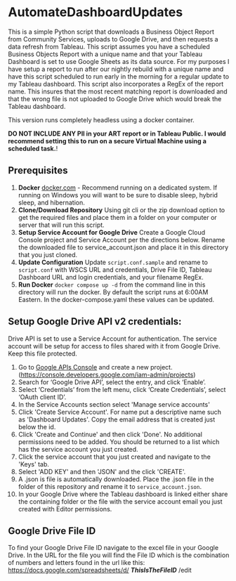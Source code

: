 # AutomateDashboardUpdates

This is a simple Python script that downloads a Business Object Report from Community Services, uploads to Google Drive, and then requests a data refresh from Tableau. This script assumes you have a scheduled Business Objects Report with a unique name and that your Tableau Dashboard is set to use Google Sheets as its data source. For my purposes I have setup a report to run after our nightly rebuild with a unique name and have this script scheduled to run early in the morning for a regular update to my Tableau dashboard. This script also incorporates a RegEx of the report name. This insures that the most recent matching report is downloaded and that the wrong file is not uploaded to Google Drive which would break the Tableau dashboard.

This version runs completely headless using a docker container.

**DO NOT INCLUDE ANY PII in your ART report or in Tableau Public. I would recommend setting this to run on a secure Virtual Machine using a scheduled task.**!

## Prerequisites

1. **Docker** [docker.com](https://www.docker.com/) - Recommend running on a dedicated system. If running on Windows you will want to be sure to disable sleep, hybrid sleep, and hibernation.
2. **Clone/Download Repository** Using git cli or the zip download option to get the required files and place them in a folder on your computer or server that will run this script.
3. **Setup Service Account for Google Drive** Create a Google Cloud Console project and Service Account per the directions below. Rename the downloaded file to service_account.json and place it in this directory that you just cloned.
4. **Update Configuration** Update `script.conf.sample` and rename to `script.conf` with WSCS URL and credentials, Drive File ID, Tableau Dashboard URL and login credentials, and your filename RegEx.
5. **Run Docker** `docker compose up -d` from the command line in this directory will run the docker. By default the script runs at 6:00AM Eastern. In the docker-compose.yaml these values can be updated.

## Setup Google Drive API v2 credentials:

Drive API is set to use a Service Account for authentication. The service account will be setup for access to files shared with it from Google Drive. Keep this file protected.

1. Go to [Google APIs Console](https://console.developers.google.com/iam-admin/projects) and create a new project. (https://console.developers.google.com/iam-admin/projects)
2. Search for ‘Google Drive API’, select the entry, and click ‘Enable’.
3. Select ‘Credentials’ from the left menu, click ‘Create Credentials’, select ‘OAuth client ID’.
4. In the Service Accounts section select 'Manage service accounts'
5. Click 'Create Service Account'. For name put a descriptive name such as 'Dashboard Updates'. Copy the email address that is created just below the id.
6. Click 'Create and Continue' and then click 'Done'. No additional permissions need to be added. You should be returned to a list which has the service account you just created.
7. Click the service account that you just created and navigate to the 'Keys' tab.
8. Select 'ADD KEY' and then 'JSON' and the click 'CREATE'.
9. A .json is file is automatically downloaded. Place the .json file in the folder of this repository and rename it to `service_account.json`.
10. In your Google Drive where the Tableau dashboard is linked either share the containing folder or the file with the service account email you just created with Editor permissions.

## Google Drive File ID

To find your Google Drive File ID navigate to the excel file in your Google Drive. In the URL for the file you will find the File ID which is the combination of numbers and letters found in the url like this: https://docs.google.com/spreadsheets/d/ **_ThisIsTheFileID_** /edit
